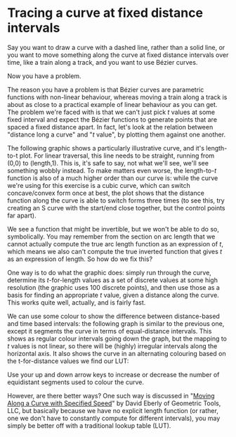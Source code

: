 # Tracing a curve at fixed distance intervals

Say you want to draw a curve with a dashed line, rather than a solid line, or you want to move something along the curve at fixed distance intervals over time, like a train along a track, and you want to use Bézier curves.

Now you have a problem.

The reason you have a problem is that Bézier curves are parametric functions with non-linear behaviour, whereas moving a train along a track is about as close to a practical example of linear behaviour as you can get. The problem we're faced with is that we can't just pick *t* values at some fixed interval and expect the Bézier functions to generate points that are spaced a fixed distance apart. In fact, let's look at the relation between "distance long a curve" and "*t* value", by plotting them against one another.

The following graphic shows a particularly illustrative curve, and it's length-to-t plot. For linear traversal, this line needs to be straight, running from (0,0) to (length,1). This is, it's safe to say, not what we'll see, we'll see something wobbly instead. To make matters even worse, the length-to-*t* function is also of a much higher order than our curve is: while the curve we're using for this exercise is a cubic curve, which can switch concave/convex form once at best, the plot shows that the distance function along the curve is able to switch forms three times (to see this, try creating an S curve with the start/end close together, but the control points far apart).

<Graphic title="The t-for-distance function" setup={this.setup} draw={this.plotOnly}/>

We see a function that might be invertible, but we won't be able to do so, symbolically. You may remember from the section on arc length that we cannot actually compute the true arc length function as an expression of *t*, which means we also can't compute the true inverted function that gives *t* as an expression of length. So how do we fix this?

One way is to do what the graphic does: simply run through the curve, determine its *t*-for-length values as a set of discrete values at some high resolution (the graphic uses 100 discrete points), and then use those as a basis for finding an appropriate *t* value, given a distance along the curve. This works quite well, actually, and is fairly fast.

We can use some colour to show the difference between distance-based and time based intervals: the following graph is similar to the previous one, except it segments the curve in terms of equal-distance intervals. This shows as regular colour intervals going down the graph, but the mapping to *t* values is not linear, so there will be (highly) irregular intervals along the horizontal axis. It also shows the curve in an alternating colouring based on the t-for-distance values we find our LUT:

<Graphic title="Fixed-interval coloring a curve" setup={this.setup} draw={this.drawColoured} onKeyDown={this.props.onKeyDown}/>

Use your up and down arrow keys to increase or decrease the number of equidistant segments used to colour the curve.

However, are there better ways? One such way is discussed in "[Moving Along a Curve with Specified Speed](http://www.geometrictools.com/Documentation/MovingAlongCurveSpecifiedSpeed.pdf)" by David Eberly of Geometric Tools, LLC, but basically because we have no explicit length function (or rather, one we don't have to constantly compute for different intervals), you may simply be better off with a traditional lookup table (LUT).
